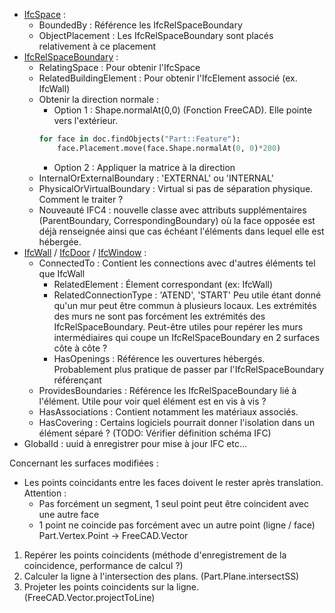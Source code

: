 * [IfcSpace]() :
	* BoundedBy : Référence les IfcRelSpaceBoundary
	* ObjectPlacement : Les IfcRelSpaceBoundary sont placés relativement à ce placement
* [IfcRelSpaceBoundary](https://standards.buildingsmart.org/IFC/RELEASE/IFC4_1/FINAL/HTML/link/ifcrelspaceboundary.htm) :
	* RelatingSpace : Pour obtenir l'IfcSpace
	* RelatedBuildingElement : Pour obtenir l'IfcElement associé (ex. IfcWall)
	* Obtenir la direction normale :
		* Option 1 : Shape.normalAt(0,0) (Fonction FreeCAD).
		Elle pointe vers l'extérieur.
		```python
		for face in doc.findObjects("Part::Feature"):
			face.Placement.move(face.Shape.normalAt(0, 0)*200)
		```
		* Option 2 : Appliquer la matrice à la direction
	* InternalOrExternalBoundary : 'EXTERNAL' ou 'INTERNAL'
	* PhysicalOrVirtualBoundary : Virtual si pas de séparation physique. Comment le traiter ?
	* Nouveauté IFC4 : nouvelle classe avec attributs supplémentaires (ParentBoundary, 
	CorrespondingBoundary) où la face opposée est déjà renseignée ainsi que cas échéant l'éléments
	dans lequel elle est hébergée.
* [IfcWall]() / [IfcDoor]() / [IfcWindow]() :
	* ConnectedTo : Contient les connections avec d'autres éléments tel que IfcWall
		* RelatedElement : Élement correspondant (ex: IfcWall)
		* RelatedConnectionType : 'ATEND', 'START'
		Peu utile étant donné qu'un mur peut être commun à plusieurs locaux. Les extrémités des 
		murs ne sont pas forcément les extrémités des IfcRelSpaceBoundary.
		Peut-être utiles pour repérer les murs intermédiaires qui coupe un IfcRelSpaceBoundary en 
		2 surfaces côte à côte ?
		* HasOpenings : Référence les ouvertures hébergés. Probablement plus pratique de passer par
		l'IfcRelSpaceBoundary référençant
	* ProvidesBoundaries : Référence les IfcRelSpaceBoundary lié à l'élément. 
	Utile pour voir quel élément est en vis à vis ?
	* HasAssociations : Contient notamment les matériaux associés.
	* HasCovering : Certains logiciels pourrait donner l'isolation dans un élément séparé ? 
	(TODO: Vérifier définition schéma IFC)
* GlobalId : uuid à enregistrer pour mise à jour IFC etc…

Concernant les surfaces modifiées :
* Les points coincidants entre les faces doivent le rester après translation. Attention :
	* Pas forcément un segment, 1 seul point peut être coincident avec une autre face
	* 1 point ne coincide pas forcément avec un autre point (ligne / face)
Part.Vertex.Point -> FreeCAD.Vector
1. Repérer les points coincidents 
(méthode d'enregistrement de la coincidence, performance de calcul ?)
2. Calculer la ligne à l'intersection des plans. (Part.Plane.intersectSS)
3. Projeter les points coincidents sur la ligne. (FreeCAD.Vector.projectToLine)
